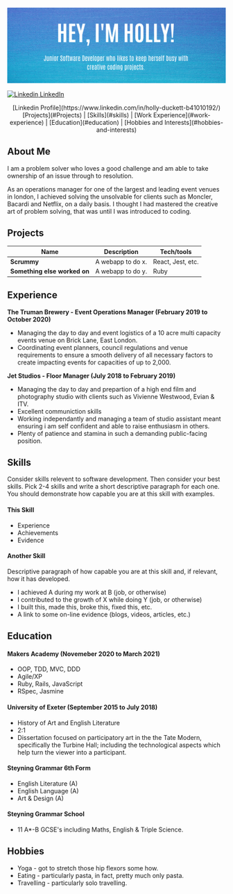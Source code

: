 ![README Banner](banner.png)




[![Linkedin](https://user-images.githubusercontent.com/74721308/112849734-3e0b6280-90a1-11eb-94c5-fb6459d96fc9.png) LinkedIn](https://www.linkedin.com/in/holly-duckett-b41010192/)

<div align="center">[Linkedin Profile](https://www.linkedin.com/in/holly-duckett-b41010192/)</div> 

<div align="center"> [Projects](#Projects) | [Skills](#skills) | [Work Experience](#work-experience) | [Education](#education) | [Hobbies and Interests](#hobbies-and-interests) </div>

## About Me
I am a problem solver who loves a good challenge and am able to take ownership of an issue through to resolution.

As an operations manager for one of the largest and leading event venues in london, I achieved solving the unsolvable for clients such as Moncler, Bacardi and Netflix, on a daily basis. I thought I had mastered the creative art of problem solving, that was until I was introduced to coding. 

## Projects

| Name                         | Description       | Tech/tools        |
| ---------------------------- | ----------------- | ----------------- |
| **Scrummy**                  | A webapp to do x. | React, Jest, etc. |
| **Something else worked on** | A webapp to do y. | Ruby              |

## Experience

**The Truman Brewery - Event Operations Manager (February 2019 to October 2020)**

- Managing the day to day and event logistics of a 10 acre multi
capacity events venue on Brick Lane, East London.
- Coordinating event planners, council regulations and venue requirements to ensure a
smooth delivery of all necessary factors to create impacting events
for capacities of up to 2,000. 

**Jet Studios - Floor Manager (July 2018 to February 2019)**

- Managing the day to day and prepartion of a high end film and photography studio with clients such as Vivienne Westwood, Evian & ITV. 
- Excellent communiction skills 
- Working independantly and managing a team of studio assistant meant ensuring i am self confident and able to raise enthusiasm in others.
- Plenty of patience and stamina in such a demanding public-facing position.

## Skills

Consider skills relevent to software development. Then consider your best skills. Pick 2-4 skills and write a short descriptive paragraph for each one. You should demonstrate how capable you are at this skill with examples.

#### This Skill

- Experience
- Achievements
- Evidence

#### Another Skill

Descriptive paragraph of how capable you are at this skill and, if relevant, how it has developed.

- I achieved A during my work at B (job, or otherwise)
- I contributed to the growth of X while doing Y (job, or otherwise)
- I built this, made this, broke this, fixed this, etc.
- A link to some on-line evidence (blogs, videos, articles, etc.)

## Education

#### Makers Academy (Novemeber 2020 to March 2021)

- OOP, TDD, MVC, DDD
- Agile/XP
- Ruby, Rails, JavaScript
- RSpec, Jasmine

#### University of Exeter (September 2015 to July 2018)

- History of Art and English Literature
- 2:1
- Dissertation focused on participatory art in the the Tate Modern, specifically the Turbine Hall; including the technological aspects which help turn the viewer into a participant. 

#### Steyning Grammar 6th Form

- English Literature (A)
- English Language (A)
- Art & Design (A)

#### Steyning Grammar School

- 11 A*-B GCSE's including Maths, English & Triple Science.

## Hobbies

- Yoga - got to stretch those hip flexors some how.
- Eating - particularly pasta, in fact, pretty much only pasta.
- Travelling - particularly solo travelling. 
